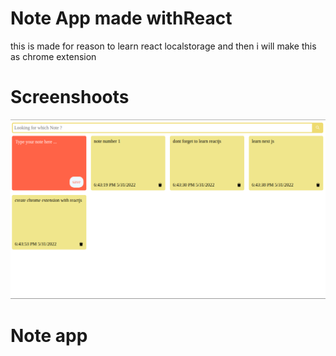 # Note App made withReact  
this is made for reason to learn react localstorage and then i will make this as chrome extension
# Screenshoots
<img src="src/assets/screenshoot1.png" alt="screen 1" >

# Note app
